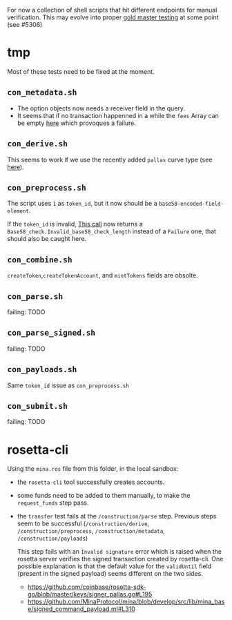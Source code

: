 For now a collection of shell scripts that hit different endpoints for manual verification. This may evolve into proper [gold master testing](https://en.wikipedia.org/wiki/Characterization_test) at some point (see #5306)

# tmp

Most of these tests need to be fixed at the moment.

## `con_metadata.sh`

- The option objects now needs a receiver field in the query.
- It seems that if no transaction happenned in a while the `fees` Array can be empty [here](https://github.com/MinaProtocol/mina/blob/develop/src/app/rosetta/lib/construction.ml#L280) which provoques a failure.

## `con_derive.sh`

This seems to work if we use the recently added `pallas` curve type (see [here](https://github.com/coinbase/rosetta-sdk-go/blob/master/keys/signer_pallas.go)).

## `con_preprocess.sh`

The script uses `1` as `token_id`, but it now should be a `base58-encoded-field-element`.

If the `token_id` is invalid, [This call](https://github.com/MinaProtocol/mina/blob/develop/src/lib/rosetta_lib/amount_of.ml#L17) now returns a `Base58_check.Invalid_base58_check_length` instead of a `Failure` one, that should also be caught here.

## `con_combine.sh`
`createToken`,`createTokenAccount`, and `mintTokens` fields are obsolte.

## `con_parse.sh`
failing: TODO
## `con_parse_signed.sh`
failing: TODO
## `con_payloads.sh`
Same `token_id` issue as `con_preprocess.sh`
## `con_submit.sh`
failing: TODO



# rosetta-cli 

Using the `mina.ros` file from this folder, in the local sandbox:
- the `rosetta-cli` tool successfully creates accounts.
- some funds need to be added to them manually, to make the `request_funds` step pass.
- the `transfer` test fails at the `/construction/parse` step.
  Previous steps seem to be successful (`/construction/derive`, `/construction/preprocess`, `/construction/metadata`, `/construction/payloads`)
  
  This step fails with an `Invalid signature` error which is raised when the rosetta server verifies the signed transaction created by rosetta-cli.
  One possible explanation is that the default value for the `validUntil` field (present in the signed payload) seems different on the two sides.
  - https://github.com/coinbase/rosetta-sdk-go/blob/master/keys/signer_pallas.go#L195
  - https://github.com/MinaProtocol/mina/blob/develop/src/lib/mina_base/signed_command_payload.ml#L310
